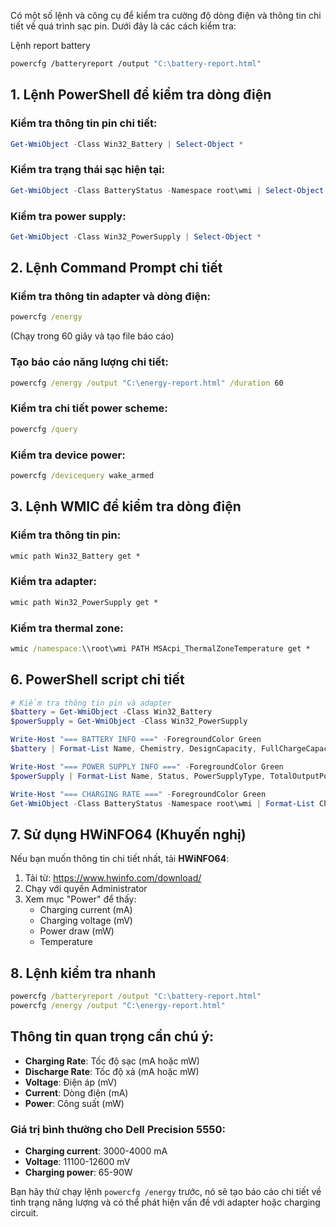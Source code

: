 Có một số lệnh và công cụ để kiểm tra cường độ dòng điện và thông tin chi tiết về quá trình sạc pin. Dưới đây là các cách kiểm tra:

Lệnh report battery
```bash
powercfg /batteryreport /output "C:\battery-report.html"
```

## 1. Lệnh PowerShell để kiểm tra dòng điện

### **Kiểm tra thông tin pin chi tiết:**
```powershell
Get-WmiObject -Class Win32_Battery | Select-Object *
```

### **Kiểm tra trạng thái sạc hiện tại:**
```powershell
Get-WmiObject -Class BatteryStatus -Namespace root\wmi | Select-Object *
```

### **Kiểm tra power supply:**
```powershell
Get-WmiObject -Class Win32_PowerSupply | Select-Object *
```

## 2. Lệnh Command Prompt chi tiết

### **Kiểm tra thông tin adapter và dòng điện:**
```cmd
powercfg /energy
```
(Chạy trong 60 giây và tạo file báo cáo)

### **Tạo báo cáo năng lượng chi tiết:**
```cmd
powercfg /energy /output "C:\energy-report.html" /duration 60
```

### **Kiểm tra chi tiết power scheme:**
```cmd
powercfg /query
```

### **Kiểm tra device power:**
```cmd
powercfg /devicequery wake_armed
```

## 3. Lệnh WMIC để kiểm tra dòng điện

### **Kiểm tra thông tin pin:**
```cmd
wmic path Win32_Battery get *
```

### **Kiểm tra adapter:**
```cmd
wmic path Win32_PowerSupply get *
```

### **Kiểm tra thermal zone:**
```cmd
wmic /namespace:\\root\wmi PATH MSAcpi_ThermalZoneTemperature get *
```

## 6. PowerShell script chi tiết

```powershell
# Kiểm tra thông tin pin và adapter
$battery = Get-WmiObject -Class Win32_Battery
$powerSupply = Get-WmiObject -Class Win32_PowerSupply

Write-Host "=== BATTERY INFO ===" -ForegroundColor Green
$battery | Format-List Name, Chemistry, DesignCapacity, FullChargeCapacity, Status, PowerManagementSupported

Write-Host "=== POWER SUPPLY INFO ===" -ForegroundColor Green  
$powerSupply | Format-List Name, Status, PowerSupplyType, TotalOutputPower

Write-Host "=== CHARGING RATE ===" -ForegroundColor Green
Get-WmiObject -Class BatteryStatus -Namespace root\wmi | Format-List ChargeRate, DischargeRate, RemainingCapacity, Voltage
```

## 7. Sử dụng HWiNFO64 (Khuyến nghị)

Nếu bạn muốn thông tin chi tiết nhất, tải **HWiNFO64**:
1. Tải từ: https://www.hwinfo.com/download/
2. Chạy với quyền Administrator
3. Xem mục "Power" để thấy:
   - Charging current (mA)
   - Charging voltage (mV)
   - Power draw (mW)
   - Temperature

## 8. Lệnh kiểm tra nhanh

```cmd
powercfg /batteryreport /output "C:\battery-report.html"
powercfg /energy /output "C:\energy-report.html"
```

## Thông tin quan trọng cần chú ý:

- **Charging Rate**: Tốc độ sạc (mA hoặc mW)
- **Discharge Rate**: Tốc độ xả (mA hoặc mW)  
- **Voltage**: Điện áp (mV)
- **Current**: Dòng điện (mA)
- **Power**: Công suất (mW)

### **Giá trị bình thường cho Dell Precision 5550:**
- **Charging current**: 3000-4000 mA
- **Voltage**: 11100-12600 mV
- **Charging power**: 65-90W

Bạn hãy thử chạy lệnh `powercfg /energy` trước, nó sẽ tạo báo cáo chi tiết về tình trạng năng lượng và có thể phát hiện vấn đề với adapter hoặc charging circuit.